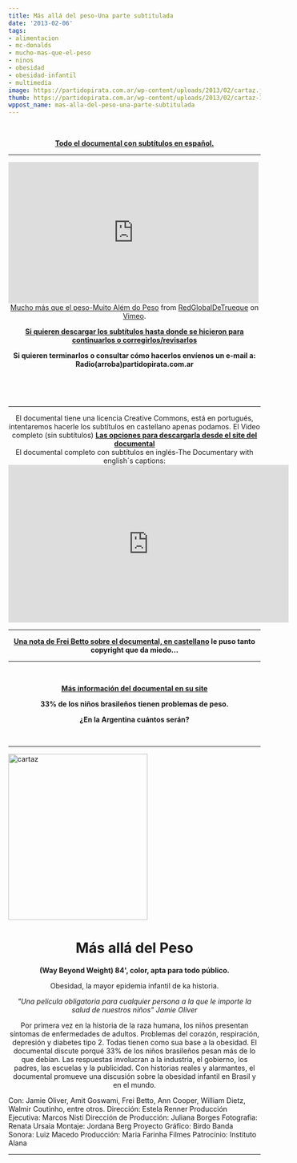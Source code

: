 ```yaml
---
title: Más allá del peso-Una parte subtitulada
date: '2013-02-06'
tags:
- alimentacion
- mc-donalds
- mucho-mas-que-el-peso
- ninos
- obesidad
- obesidad-infantil
- multimedia
image: https://partidopirata.com.ar/wp-content/uploads/2013/02/cartaz.jpg
thumb: https://partidopirata.com.ar/wp-content/uploads/2013/02/cartaz-150x150.jpg
wppost_name: mas-alla-del-peso-una-parte-subtitulada
---
```


&nbsp;
<p style="text-align: center;"><strong><a href="https://partidopirata.com.ar/8424/mucho-mas-que-el-peso-documental-brasileno-sobre-obesidad-infantil">Todo el documental con subtítulos en español.</a></strong></p>


<hr />

<iframe src="http://player.vimeo.com/video/59061294" height="282" width="500" allowfullscreen="" frameborder="0"></iframe>

<center></center><center></center><center><a href="http://vimeo.com/59061294">Mucho más que el peso-Muito Além do Peso</a> from <a href="http://vimeo.com/user14381115">RedGlobalDeTrueque</a> on <a href="http://vimeo.com">Vimeo</a>.</center>
<p style="text-align: center;"><strong><a href="https://rapidshare.com/files/2479773927/masalla.srt" target="_blank">Si quieren descargar los subtítulos hasta donde se hicieron para continuarlos o corregirlos/revisarlos</a></strong></p>
<p style="text-align: center;"><strong>Si quieren terminarlos o consultar cómo hacerlos envíenos un e-mail a:</strong>
<strong> Radio(arroba)partidopirata.com.ar</strong></p>
&nbsp;

&nbsp;

<hr />

<center>El documental tiene una licencia Creative Commons, está en portugués, intentaremos hacerle los subtítulos en castellano apenas podamos. El Video completo (sin subtítulos)
<strong> <a href="http://www.muitoalemdopeso.com.br/ondever.html" target="_blank">Las opciones para descargarla desde el site del documental</a></strong></center><center>
El documental completo con subtítulos en inglés-The Documentary with english´s captions:</center><iframe src="http://www.youtube.com/embed/Q8N65getIYI" height="315" width="560" allowfullscreen="" frameborder="0"></iframe>

<hr />
<p style="text-align: center;"><strong><a href="http://alainet.org/active/61440" target="_blank">Una nota de Frei Betto sobre el documental, en castellano</a> le puso tanto copyright que da miedo...</strong></p>


<hr />

&nbsp;
<p style="text-align: center;"><strong><a href="www.muitoalemdopeso.com.br/" target="_blank">Más información del documental en su site</a></strong></p>
<p style="text-align: center;"><strong>33% de los niños brasileños tienen problemas de peso.</strong></p>
<p style="text-align: center;"><strong>¿En la Argentina cuántos serán?</strong></p>
&nbsp;

<hr />

<a href="https://partidopirata.com.ar/wp-content/uploads/2013/02/cartaz.jpg"><img class="size-full wp-image-8361 alignleft" alt="cartaz" src="https://partidopirata.com.ar/wp-content/uploads/2013/02/cartaz.jpg" width="278" height="332" /></a>
<div>
<h1 style="text-align: center;">Más allá del Peso</h1>
<p style="text-align: center;"><strong> (Way Beyond Weight)
84', color, apta para todo público.</strong></p>
<p style="text-align: center;">Obesidad, la mayor epidemia infantil de ka historia.</p>
<p style="text-align: center;"><i>"Una película obligatoria para cualquier persona a la que le importe la salud de nuestros niños" Jamie Oliver</i></p>
<p style="text-align: center;">Por primera vez en la historia de la raza humana, los niños presentan síntomas de enfermedades de adultos. Problemas del corazón, respiración, depresión y diabetes tipo 2.
Todas tienen como sua base a la obesidad.
El documental discute porqué 33% de los niños brasileños pesan más de lo que debían. Las respuestas involucran a la industria, el gobierno, los padres, las escuelas y la publicidad. Con historias reales y alarmantes, el documental promueve una discusión sobre la obesidad infantil en Brasil y en el mundo.</p>
Con:
Jamie Oliver, Amit Goswami, Frei Betto, Ann Cooper, William Dietz, Walmir Coutinho, entre otros.
Dirección: Estela Renner
Producción Ejecutiva: Marcos Nisti
Dirección de Producción: Juliana Borges
Fotografia: Renata Ursaia
Montaje: Jordana Berg
Proyecto Gráfico: Birdo
Banda Sonora: Luiz Macedo
Producción: Maria Farinha Filmes
Patrocínio: Instituto Alana

</div>

<hr />
